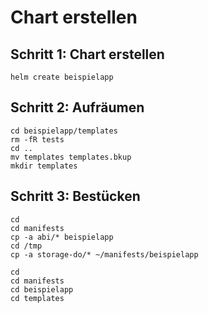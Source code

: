 # Chart erstellen 

## Schritt 1: Chart erstellen 

```
helm create beispielapp
```

## Schritt 2: Aufräumen 

```
cd beispielapp/templates
rm -fR tests
cd ..
mv templates templates.bkup
mkdir templates 
```

## Schritt 3: Bestücken 

```
cd
cd manifests
cp -a abi/* beispielapp
cd /tmp
cp -a storage-do/* ~/manifests/beispielapp
```

```
cd
cd manifests
cd beispielapp
cd templates
```

